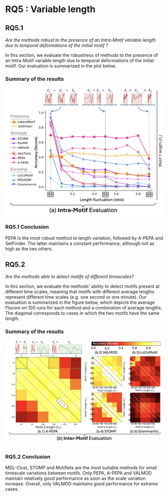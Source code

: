 # RQ5 : Variable length

## RQ5.1 
*Are the methods robust to the presence of an Intra-Motif variable length due to temporal deformations of the initial motif ?*

In this section, we evaluate the robustness of methods to the presence of an Intra-Motif variable length due to temporal deformations of the initial motif.
Our evaluation is summarized in the plot below.

### Summary of the results

![RQ5.1 results](../../assets/RQresults/RQ5_1.png "RQ5.1 results")

### RQ5.1 Conclusion

PEPA is the most robust method to length variation, followed by A-PEPA and SetFinder. The latter maintains a constant performance, although not as high as the two others.

## RQ5.2
*Are the methods able to detect motifs of different timescales?*

In this section, we evaluate the methods' ability to detect motifs present at different time scales, meaning that motifs with different average lengths represent different time scales (e.g. one second or one minute).
Our evaluation is summarized in the figure below, which depicts the average f1score on 100 runs for each method and a combination of average lengths. The diagonal corresponds to cases in which the two motifs have the same length.

### Summary of the results
![RQ5.2 results](../../assets/RQresults/RQ5_2.png "RQ5.2 results")

### RQ5.2 Conclusion

MDL-Clust, STOMP and Motiflets are the most suitable methods for small timescale variations between motifs. Only PEPA, A-PEPA and VALMOD maintain relatively good performance as soon as the scale variation increase. Overall, only VALMOD maintains good performance for extreme cases.